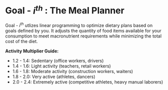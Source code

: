 # Goal - $i^{th}$ : The Meal Planner

Goal - $i^{th}$ utlizes linear programming to optimize dietary plans based on goals defined by you. It adjusts the quantity of food items available for your consumption to meet macronutrient requirements while minimizing the total cost of the diet.

**Activity Multiplier Guide:**

- 1.2 - 1.4: Sedentary (office workers, drivers)
- 1.4 - 1.6: Light activity (teachers, retail workers)
- 1.6 - 1.8: Moderate activity (construction workers, waiters)
- 1.8 - 2.0: Very active (athletes, dancers)
- 2.0 - 2.4: Extremely active (competitive athletes, heavy manual laborers)
